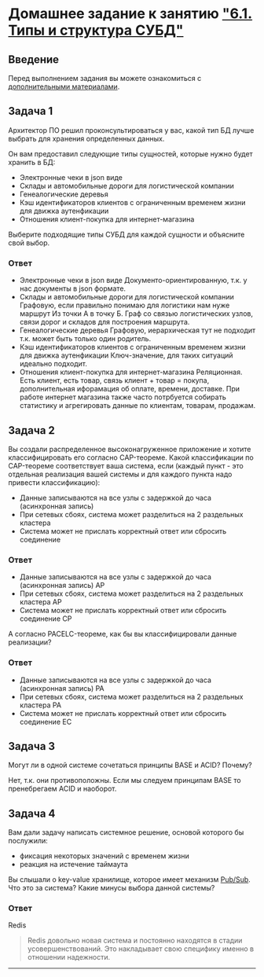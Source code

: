 # Домашнее задание к занятию ["6.1. Типы и структура СУБД"](https://github.com/netology-code/virt-homeworks/blob/virt-11/06-db-01-basics/README.md)

## Введение

Перед выполнением задания вы можете ознакомиться с 
[дополнительными материалами](https://github.com/netology-code/virt-homeworks/tree/master/additional/README.md).

## Задача 1

Архитектор ПО решил проконсультироваться у вас, какой тип БД 
лучше выбрать для хранения определенных данных.

Он вам предоставил следующие типы сущностей, которые нужно будет хранить в БД:

- Электронные чеки в json виде
- Склады и автомобильные дороги для логистической компании
- Генеалогические деревья
- Кэш идентификаторов клиентов с ограниченным временем жизни для движка аутенфикации
- Отношения клиент-покупка для интернет-магазина

Выберите подходящие типы СУБД для каждой сущности и объясните свой выбор.

### Ответ
- Электронные чеки в json виде 
Документо-ориентированную, т.к. у нас документы в json формате.
- Склады и автомобильные дороги для логистической компании
Графовую, если правильно понимаю для логистики нам нуже маршрут Из точки А в точку Б. Граф со связью логистических узлов, связи дорог и складов для построения маршрута.
- Генеалогические деревья
Графовую, иерархическая тут не подходит т.к. может быть только один родитель.
- Кэш идентификаторов клиентов с ограниченным временем жизни для движка аутенфикации
Ключ-значение, для таких ситуаций идеально подходит.
- Отношения клиент-покупка для интернет-магазина
Реляционная. Есть клиент, есть товар, связь клиент + товар = покупа, дополнительная ифорамация об оплате, времени, доставке.
При работе интернет магазина также часто потрбуется собирать статистику и агрегировать данные по клиентам, товарам, продажам.

## Задача 2

Вы создали распределенное высоконагруженное приложение и хотите классифицировать его согласно 
CAP-теореме. Какой классификации по CAP-теореме соответствует ваша система, если 
(каждый пункт - это отдельная реализация вашей системы и для каждого пункта надо привести классификацию):

- Данные записываются на все узлы с задержкой до часа (асинхронная запись)
- При сетевых сбоях, система может разделиться на 2 раздельных кластера
- Система может не прислать корректный ответ или сбросить соединение

### Ответ
- Данные записываются на все узлы с задержкой до часа (асинхронная запись)
AP
- При сетевых сбоях, система может разделиться на 2 раздельных кластера
AP
- Система может не прислать корректный ответ или сбросить соединение
CP

А согласно PACELC-теореме, как бы вы классифицировали данные реализации?

### Ответ
- Данные записываются на все узлы с задержкой до часа (асинхронная запись)
PA
- При сетевых сбоях, система может разделиться на 2 раздельных кластера
PA
- Система может не прислать корректный ответ или сбросить соединение
EC

## Задача 3

Могут ли в одной системе сочетаться принципы BASE и ACID? Почему?

Нет, т.к. они противоположны. Если мы следуем принципам BASE то пренебрегаем ACID и наоборот.

## Задача 4

Вам дали задачу написать системное решение, основой которого бы послужили:

- фиксация некоторых значений с временем жизни
- реакция на истечение таймаута

Вы слышали о key-value хранилище, которое имеет механизм [Pub/Sub](https://habr.com/ru/post/278237/). 
Что это за система? Какие минусы выбора данной системы?

### Ответ
Redis
> Redis довольно новая система и постоянно находятся в стадии усовершенствований. Это накладывает свою специфику именно в отношении надежности.

---
